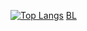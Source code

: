 [![Top Langs](https://github-readme-stats.vercel.app/api/top-langs/?username=RichardWasNotAvailable&layout=pie)](https://www.google.com/url?sa=t&source=web&rct=j&opi=89978449&url=https://www.youtube.com/watch%3Fv%3DdQw4w9WgXcQ&ved=2ahUKEwjF2pi_sOSPAxWGgv0HHSKOGLQQwqsBegQIFhAH&usg=AOvVaw0aHtehaphMhOCAkCydRLZU)
[BL](https://cdn.discordapp.com/attachments/1380612771980513298/1419387154962059435/Untitled_video_-_Made_with_Clipchamp.gif?ex=68d192cc&is=68d0414c&hm=89e38fbdd30499ec1b1927996f8c8923d3b06ee9442c77db68b4f0e0981c0132&)
